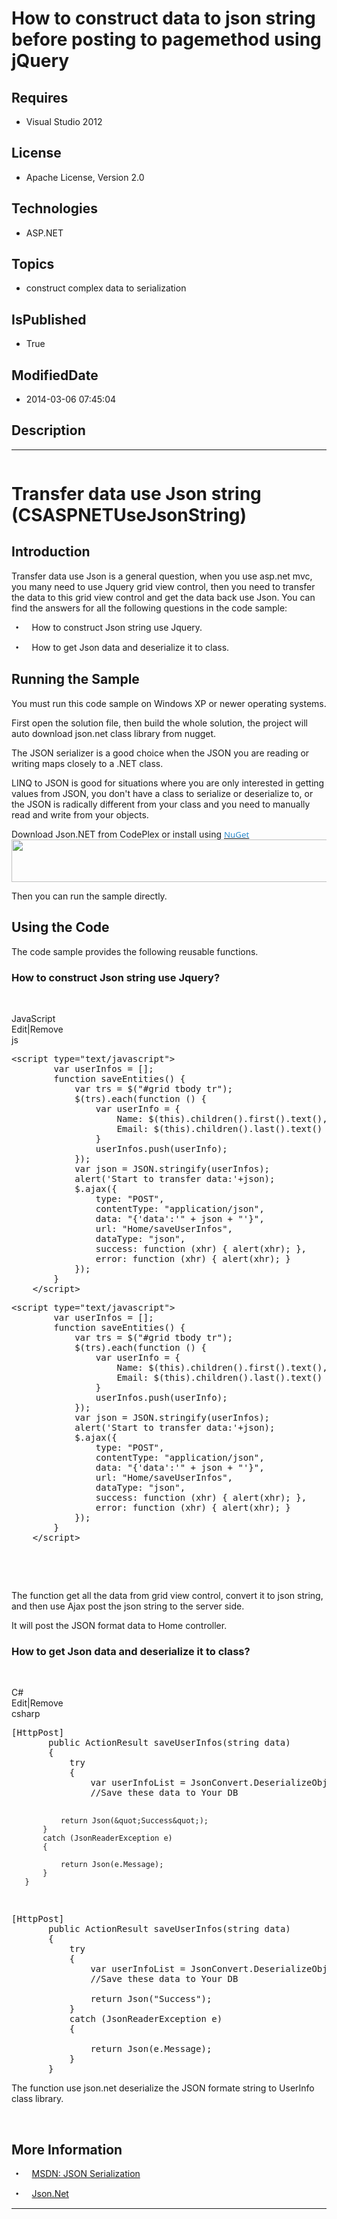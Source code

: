 # How to construct data to json string before posting to pagemethod using jQuery
## Requires
* Visual Studio 2012
## License
* Apache License, Version 2.0
## Technologies
* ASP.NET
## Topics
* construct  complex data to serialization
## IsPublished
* True
## ModifiedDate
* 2014-03-06 07:45:04
## Description

<hr>
<div><a href="http://blogs.msdn.com/b/onecode" style="margin-top:3px"><img src="http://bit.ly/onecodesampletopbanner" alt="">
</a></div>
<h1><span lang="EN-US">Transfer data use Json string (CSASPNETUseJsonString)</span></h1>
<h2><span lang="EN-US">Introduction</span></h2>
<p class="MsoNormal"><span lang="EN-US">Transfer data use Json is a general question, when you use asp.net mvc, you many need to use Jquery grid view control, then you need to transfer the data to this grid view control and get the data back use Json. You
 can find the answers for all the following questions in the code sample:</span></p>
<p class="MsoListParagraphCxSpFirst" style="text-indent:5.0pt"><span lang="EN-US" style="font-family:Symbol"><span>&bull;<span style="font:7.0pt &quot;Times New Roman&quot;">&nbsp;&nbsp;&nbsp;&nbsp;&nbsp;&nbsp;&nbsp;&nbsp;
</span></span></span><span lang="EN-US">How to construct Json string use Jquery.</span></p>
<p class="MsoListParagraphCxSpLast" style="text-indent:5.0pt"><span lang="EN-US" style="font-family:Symbol"><span>&bull;<span style="font:7.0pt &quot;Times New Roman&quot;">&nbsp;&nbsp;&nbsp;&nbsp;&nbsp;&nbsp;&nbsp;&nbsp;
</span></span></span><span lang="EN-US">How to get Json data and deserialize it to class.</span></p>
<h2><span lang="EN-US">Running the Sample</span></h2>
<p class="MsoNormal"><span lang="EN-US">You must run this code sample on Windows XP or newer operating systems.</span></p>
<p class="MsoNormal"><span lang="EN-US">First open the solution file, then build the whole solution, the project will auto download json.net class library from nugget.</span></p>
<p class="MsoNormal"><span lang="EN-US">The JSON <span class="SpellE">serializer</span> is a good choice when the JSON you are reading or writing maps closely to a .NET class.
</span></p>
<p class="MsoNormal"><span lang="EN-US">LINQ to JSON is good for situations where you are only interested in getting values from JSON, you don't have a class to serialize or
<span class="SpellE">deserialize</span> to, or the JSON is radically different from your class and you need to manually read and write from your objects.
</span></p>
<p class="MsoNormal"><span lang="EN-US">Download Json.NET from <span class="SpellE">
CodePlex</span> or install using&nbsp;</span><span class="SpellE"><span lang="EN-US" style="font-size:10.0pt; line-height:115%; font-family:&quot;Segoe UI&quot;,&quot;sans-serif&quot;; color:#253340"><a href="http://nuget.org/packages/Newtonsoft.Json" target="_blank"><span style="color:#2e8bcc">NuGet</span></a></span></span><span lang="EN-US" style="font-size:10.0pt; line-height:115%; font-family:&quot;Segoe UI&quot;,&quot;sans-serif&quot;; color:#253340"><br>
<span><img src="/site/view/file/110043/1/image.png" alt="" width="576" height="68" align="middle">
</span></span></p>
<p class="MsoNormal"><span lang="EN-US">Then you can run the sample directly.</span></p>
<h2><span lang="EN-US">Using the Code</span></h2>
<p class="MsoNormal"><span lang="EN-US">The code sample provides the following reusable functions.</span></p>
<h3><span lang="EN-US">How to construct Json string use Jquery?</span></h3>
<p><span lang="EN-US">&nbsp;</span></p>
<div class="scriptcode">
<div class="pluginEditHolder" pluginCommand="mceScriptCode">
<div class="title"><span>JavaScript</span></div>
<div class="pluginLinkHolder"><span class="pluginEditHolderLink">Edit</span>|<span class="pluginRemoveHolderLink">Remove</span></div>
<span class="hidden">js</span>
<pre class="hidden">&lt;script type=&quot;text/javascript&quot;&gt;
        var userInfos = [];
        function saveEntities() {
            var trs = $(&quot;#grid tbody tr&quot;);
            $(trs).each(function () {
                var userInfo = {
                    Name: $(this).children().first().text(),
                    Email: $(this).children().last().text()
                }
                userInfos.push(userInfo);
            });
            var json = JSON.stringify(userInfos);
            alert('Start to transfer data:'&#43;json);
            $.ajax({
                type: &quot;POST&quot;,
                contentType: &quot;application/json&quot;,
                data: &quot;{'data':'&quot; &#43; json &#43; &quot;'}&quot;,
                url: &quot;Home/saveUserInfos&quot;,
                dataType: &quot;json&quot;,
                success: function (xhr) { alert(xhr); },
                error: function (xhr) { alert(xhr); }
            });
        }
    &lt;/script&gt;
</pre>
<div class="preview">
<pre class="js">&lt;script&nbsp;type=<span class="js__string">&quot;text/javascript&quot;</span>&gt;&nbsp;
&nbsp;&nbsp;&nbsp;&nbsp;&nbsp;&nbsp;&nbsp;&nbsp;<span class="js__statement">var</span>&nbsp;userInfos&nbsp;=&nbsp;[];&nbsp;
&nbsp;&nbsp;&nbsp;&nbsp;&nbsp;&nbsp;&nbsp;&nbsp;<span class="js__operator">function</span>&nbsp;saveEntities()&nbsp;<span class="js__brace">{</span>&nbsp;
&nbsp;&nbsp;&nbsp;&nbsp;&nbsp;&nbsp;&nbsp;&nbsp;&nbsp;&nbsp;&nbsp;&nbsp;<span class="js__statement">var</span>&nbsp;trs&nbsp;=&nbsp;$(<span class="js__string">&quot;#grid&nbsp;tbody&nbsp;tr&quot;</span>);&nbsp;
&nbsp;&nbsp;&nbsp;&nbsp;&nbsp;&nbsp;&nbsp;&nbsp;&nbsp;&nbsp;&nbsp;&nbsp;$(trs).each(<span class="js__operator">function</span>&nbsp;()&nbsp;<span class="js__brace">{</span>&nbsp;
&nbsp;&nbsp;&nbsp;&nbsp;&nbsp;&nbsp;&nbsp;&nbsp;&nbsp;&nbsp;&nbsp;&nbsp;&nbsp;&nbsp;&nbsp;&nbsp;<span class="js__statement">var</span>&nbsp;userInfo&nbsp;=&nbsp;<span class="js__brace">{</span>&nbsp;
&nbsp;&nbsp;&nbsp;&nbsp;&nbsp;&nbsp;&nbsp;&nbsp;&nbsp;&nbsp;&nbsp;&nbsp;&nbsp;&nbsp;&nbsp;&nbsp;&nbsp;&nbsp;&nbsp;&nbsp;Name:&nbsp;$(<span class="js__operator">this</span>).children().first().text(),&nbsp;
&nbsp;&nbsp;&nbsp;&nbsp;&nbsp;&nbsp;&nbsp;&nbsp;&nbsp;&nbsp;&nbsp;&nbsp;&nbsp;&nbsp;&nbsp;&nbsp;&nbsp;&nbsp;&nbsp;&nbsp;Email:&nbsp;$(<span class="js__operator">this</span>).children().last().text()&nbsp;
&nbsp;&nbsp;&nbsp;&nbsp;&nbsp;&nbsp;&nbsp;&nbsp;&nbsp;&nbsp;&nbsp;&nbsp;&nbsp;&nbsp;&nbsp;&nbsp;<span class="js__brace">}</span>&nbsp;
&nbsp;&nbsp;&nbsp;&nbsp;&nbsp;&nbsp;&nbsp;&nbsp;&nbsp;&nbsp;&nbsp;&nbsp;&nbsp;&nbsp;&nbsp;&nbsp;userInfos.push(userInfo);&nbsp;
&nbsp;&nbsp;&nbsp;&nbsp;&nbsp;&nbsp;&nbsp;&nbsp;&nbsp;&nbsp;&nbsp;&nbsp;<span class="js__brace">}</span>);&nbsp;
&nbsp;&nbsp;&nbsp;&nbsp;&nbsp;&nbsp;&nbsp;&nbsp;&nbsp;&nbsp;&nbsp;&nbsp;<span class="js__statement">var</span>&nbsp;json&nbsp;=&nbsp;JSON.stringify(userInfos);&nbsp;
&nbsp;&nbsp;&nbsp;&nbsp;&nbsp;&nbsp;&nbsp;&nbsp;&nbsp;&nbsp;&nbsp;&nbsp;alert(<span class="js__string">'Start&nbsp;to&nbsp;transfer&nbsp;data:'</span>&#43;json);&nbsp;
&nbsp;&nbsp;&nbsp;&nbsp;&nbsp;&nbsp;&nbsp;&nbsp;&nbsp;&nbsp;&nbsp;&nbsp;$.ajax(<span class="js__brace">{</span>&nbsp;
&nbsp;&nbsp;&nbsp;&nbsp;&nbsp;&nbsp;&nbsp;&nbsp;&nbsp;&nbsp;&nbsp;&nbsp;&nbsp;&nbsp;&nbsp;&nbsp;type:&nbsp;<span class="js__string">&quot;POST&quot;</span>,&nbsp;
&nbsp;&nbsp;&nbsp;&nbsp;&nbsp;&nbsp;&nbsp;&nbsp;&nbsp;&nbsp;&nbsp;&nbsp;&nbsp;&nbsp;&nbsp;&nbsp;contentType:&nbsp;<span class="js__string">&quot;application/json&quot;</span>,&nbsp;
&nbsp;&nbsp;&nbsp;&nbsp;&nbsp;&nbsp;&nbsp;&nbsp;&nbsp;&nbsp;&nbsp;&nbsp;&nbsp;&nbsp;&nbsp;&nbsp;data:&nbsp;<span class="js__string">&quot;{'data':'&quot;</span>&nbsp;&#43;&nbsp;json&nbsp;&#43;&nbsp;<span class="js__string">&quot;'}&quot;</span>,&nbsp;
&nbsp;&nbsp;&nbsp;&nbsp;&nbsp;&nbsp;&nbsp;&nbsp;&nbsp;&nbsp;&nbsp;&nbsp;&nbsp;&nbsp;&nbsp;&nbsp;url:&nbsp;<span class="js__string">&quot;Home/saveUserInfos&quot;</span>,&nbsp;
&nbsp;&nbsp;&nbsp;&nbsp;&nbsp;&nbsp;&nbsp;&nbsp;&nbsp;&nbsp;&nbsp;&nbsp;&nbsp;&nbsp;&nbsp;&nbsp;dataType:&nbsp;<span class="js__string">&quot;json&quot;</span>,&nbsp;
&nbsp;&nbsp;&nbsp;&nbsp;&nbsp;&nbsp;&nbsp;&nbsp;&nbsp;&nbsp;&nbsp;&nbsp;&nbsp;&nbsp;&nbsp;&nbsp;success:&nbsp;<span class="js__operator">function</span>&nbsp;(xhr)&nbsp;<span class="js__brace">{</span>&nbsp;alert(xhr);&nbsp;<span class="js__brace">}</span>,&nbsp;
&nbsp;&nbsp;&nbsp;&nbsp;&nbsp;&nbsp;&nbsp;&nbsp;&nbsp;&nbsp;&nbsp;&nbsp;&nbsp;&nbsp;&nbsp;&nbsp;error:&nbsp;<span class="js__operator">function</span>&nbsp;(xhr)&nbsp;<span class="js__brace">{</span>&nbsp;alert(xhr);&nbsp;<span class="js__brace">}</span>&nbsp;
&nbsp;&nbsp;&nbsp;&nbsp;&nbsp;&nbsp;&nbsp;&nbsp;&nbsp;&nbsp;&nbsp;&nbsp;<span class="js__brace">}</span>);&nbsp;
&nbsp;&nbsp;&nbsp;&nbsp;&nbsp;&nbsp;&nbsp;&nbsp;<span class="js__brace">}</span>&nbsp;
&nbsp;&nbsp;&nbsp;&nbsp;&lt;/script&gt;&nbsp;</pre>
</div>
</div>
</div>
<p>&nbsp;</p>
<p class="MsoNormal"><span lang="EN-US">&nbsp;</span></p>
<p class="MsoNormal"><span lang="EN-US">The function get all the data from grid view control, convert it to json string, and then use Ajax post the json string to the server side.</span></p>
<p class="MsoNormal"><span lang="EN-US">It will post the JSON format data to Home controller.<br>
</span></p>
<h3>How to get Json data and deserialize it to class?</h3>
<p class="MsoNormal"><span lang="EN-US">&nbsp;</span></p>
<div class="scriptcode">
<div class="pluginEditHolder" pluginCommand="mceScriptCode">
<div class="title"><span>C#</span></div>
<div class="pluginLinkHolder"><span class="pluginEditHolderLink">Edit</span>|<span class="pluginRemoveHolderLink">Remove</span></div>
<span class="hidden">csharp</span>
<pre class="hidden">[HttpPost]
       public ActionResult saveUserInfos(string data)
       {
           try
           {
               var userInfoList = JsonConvert.DeserializeObject&lt;IEnumerable&lt;UserInfo&gt;&gt;(data);
               //Save these data to Your DB

               return Json(&quot;Success&quot;);
           }
           catch (JsonReaderException e)
           {

               return Json(e.Message);
           }
       }
</pre>
<div class="preview">
<pre class="csharp">[HttpPost]&nbsp;
&nbsp;&nbsp;&nbsp;&nbsp;&nbsp;&nbsp;&nbsp;<span class="cs__keyword">public</span>&nbsp;ActionResult&nbsp;saveUserInfos(<span class="cs__keyword">string</span>&nbsp;data)&nbsp;
&nbsp;&nbsp;&nbsp;&nbsp;&nbsp;&nbsp;&nbsp;{&nbsp;
&nbsp;&nbsp;&nbsp;&nbsp;&nbsp;&nbsp;&nbsp;&nbsp;&nbsp;&nbsp;&nbsp;<span class="cs__keyword">try</span>&nbsp;
&nbsp;&nbsp;&nbsp;&nbsp;&nbsp;&nbsp;&nbsp;&nbsp;&nbsp;&nbsp;&nbsp;{&nbsp;
&nbsp;&nbsp;&nbsp;&nbsp;&nbsp;&nbsp;&nbsp;&nbsp;&nbsp;&nbsp;&nbsp;&nbsp;&nbsp;&nbsp;&nbsp;var&nbsp;userInfoList&nbsp;=&nbsp;JsonConvert.DeserializeObject&lt;IEnumerable&lt;UserInfo&gt;&gt;(data);&nbsp;
&nbsp;&nbsp;&nbsp;&nbsp;&nbsp;&nbsp;&nbsp;&nbsp;&nbsp;&nbsp;&nbsp;&nbsp;&nbsp;&nbsp;&nbsp;<span class="cs__com">//Save&nbsp;these&nbsp;data&nbsp;to&nbsp;Your&nbsp;DB</span>&nbsp;
&nbsp;
&nbsp;&nbsp;&nbsp;&nbsp;&nbsp;&nbsp;&nbsp;&nbsp;&nbsp;&nbsp;&nbsp;&nbsp;&nbsp;&nbsp;&nbsp;<span class="cs__keyword">return</span>&nbsp;Json(<span class="cs__string">&quot;Success&quot;</span>);&nbsp;
&nbsp;&nbsp;&nbsp;&nbsp;&nbsp;&nbsp;&nbsp;&nbsp;&nbsp;&nbsp;&nbsp;}&nbsp;
&nbsp;&nbsp;&nbsp;&nbsp;&nbsp;&nbsp;&nbsp;&nbsp;&nbsp;&nbsp;&nbsp;<span class="cs__keyword">catch</span>&nbsp;(JsonReaderException&nbsp;e)&nbsp;
&nbsp;&nbsp;&nbsp;&nbsp;&nbsp;&nbsp;&nbsp;&nbsp;&nbsp;&nbsp;&nbsp;{&nbsp;
&nbsp;
&nbsp;&nbsp;&nbsp;&nbsp;&nbsp;&nbsp;&nbsp;&nbsp;&nbsp;&nbsp;&nbsp;&nbsp;&nbsp;&nbsp;&nbsp;<span class="cs__keyword">return</span>&nbsp;Json(e.Message);&nbsp;
&nbsp;&nbsp;&nbsp;&nbsp;&nbsp;&nbsp;&nbsp;&nbsp;&nbsp;&nbsp;&nbsp;}&nbsp;
&nbsp;&nbsp;&nbsp;&nbsp;&nbsp;&nbsp;&nbsp;}&nbsp;</pre>
</div>
</div>
</div>
<p class="MsoNormal"><span lang="EN-US">The function use json.net <span class="SpellE">
deserialize</span> the JSON <span class="SpellE">formate</span> string to <span class="SpellE">
UserInfo</span> class library.</span></p>
<p class="MsoNormal"><span lang="EN-US">&nbsp;</span></p>
<h2><span lang="EN-US">More Information</span></h2>
<p class="MsoListParagraphCxSpFirst" style="text-indent:5.0pt"><span lang="EN-US" style="font-family:Symbol"><span>&bull;<span style="font:7.0pt &quot;Times New Roman&quot;">&nbsp;&nbsp;&nbsp;&nbsp;&nbsp;&nbsp;&nbsp;&nbsp;
</span></span></span><span lang="EN-US"><a href="msdn.microsoft.com/en-us/library/bb410770(v=vs.110).aspx">MSDN: JSON Serialization</a></span></p>
<p class="MsoListParagraphCxSpLast" style="text-indent:5.0pt"><span lang="EN-US" style="font-family:Symbol"><span>&bull;<span style="font:7.0pt &quot;Times New Roman&quot;">&nbsp;&nbsp;&nbsp;&nbsp;&nbsp;&nbsp;&nbsp;&nbsp;
</span></span></span><span lang="EN-US"><a href="http://json.codeplex.com/">Json.Net</a></span></p>
<hr>
<div><a href="http://go.microsoft.com/?linkid=9759640" style="margin-top:3px"><img src="http://bit.ly/onecodelogo" alt="">
</a></div>
